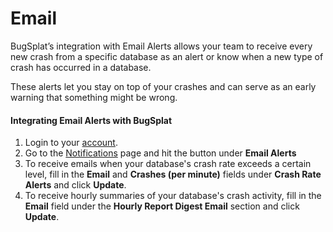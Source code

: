 # Email

BugSplat’s integration with Email Alerts allows your team to receive every new crash from a specific database as an alert or know when a new type of crash has occurred in a database.

These alerts let you stay on top of your crashes and can serve as an early warning that something might be wrong.

#### Integrating Email Alerts with BugSplat <a href="#integrating-email-alerts-with-bugsplat-docs" id="integrating-email-alerts-with-bugsplat-docs"></a>

1. Login to your [account](https://app.bugsplat.com/cognito/login).
2. Go to the [Notifications](https://app.bugsplat.com/v2/database/integrations#notifications) page and hit the button under **Email Alerts**
3. To receive emails when your database's crash rate exceeds a certain level, fill in the **Email** and **Crashes (per minute)** fields under **Crash Rate Alerts** and click **Update**.
4. To receive hourly summaries of your database's crash activity, fill in the **Email** field under the **Hourly Report Digest Email** section and click **Update**.
